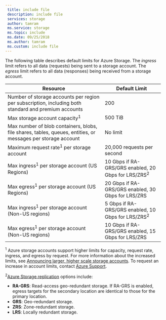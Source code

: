 ```yaml
---
 title: include file
 description: include file
 services: storage
 author: tamram
 ms.service: storage
 ms.topic: include
 ms.date: 09/25/2018
 ms.author: tamram
 ms.custom: include file
---
```


The following table describes default limits for Azure Storage. The *ingress* limit refers to all data (requests) being sent to a storage account. The *egress* limit refers to all data (responses) being received from a storage account.

| Resource | Default Limit |
| --- | --- |
| Number of storage accounts per region per subscription, including both standard and premium accounts | 200 |
| Max storage account capacity<sup>1</sup> | 500 TiB |
| Max number of blob containers, blobs, file shares, tables, queues, entities, or messages per storage account | No limit |
| Maximum request rate<sup>1</sup> per storage account | 20,000 requests per second |
| Max ingress<sup>1</sup> per storage account (US Regions) | 10 Gbps if RA-GRS/GRS enabled, 20 Gbps for LRS/ZRS<sup>2</sup> |
| Max egress<sup>1</sup> per storage account (US Regions) | 20 Gbps if RA-GRS/GRS enabled, 30 Gbps for LRS/ZRS |
| Max ingress<sup>1</sup> per storage account (Non-US regions) | 5 Gbps if RA-GRS/GRS enabled, 10 Gbps for LRS/ZRS<sup>2</sup> |
| Max egress<sup>1</sup> per storage account (Non-US regions) | 10 Gbps if RA-GRS/GRS enabled, 15 Gbps for LRS/ZRS |

<sup>1</sup> Azure storage accounts support higher limits for capacity, request rate, ingress, and egress by request. For more information about the increased limits, see [Announcing larger, higher scale storage accounts](https://azure.microsoft.com/blog/announcing-larger-higher-scale-storage-accounts/). To request an increase in account limits, contact [Azure Support](https://azure.microsoft.com/support/faq/).

<sup>2</sup>[Azure Storage replication](https://docs.microsoft.com/azure/storage/common/storage-redundancy) options include:
* **RA-GRS**: Read-access geo-redundant storage. If RA-GRS is enabled, egress targets for the secondary location are identical to those for the primary location.
* **GRS**: Geo-redundant storage. 
* **ZRS**: Zone-redundant storage.
* **LRS**: Locally redundant storage. 

